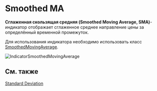 # Smoothed MA

**Сглаженная скользящая средняя (Smoothed Moving Average, SMA)**\- индикатор отображает сглаженное среднее направление цены за определённый временной промежуток. 

Для использования индикатора необходимо использовать класс [SmoothedMovingAverage](../api/StockSharp.Algo.Indicators.SmoothedMovingAverage.html). 

![IndicatorSmoothedMovingAverage](~/images/IndicatorSmoothedMovingAverage.png)

## См. также

[Standard Deviation](IndicatorStandardDeviation.md)
